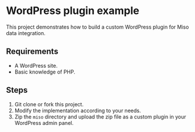 # WordPress plugin example
This project demonstrates how to build a custom WordPress plugin for Miso data integration.

## Requirements
* A WordPress site.
* Basic knowledge of PHP.

## Steps
1. Git clone or fork this project.
2. Modify the implementation according to your needs.
3. Zip the `miso` directory and upload the zip file as a custom plugin in your WordPress admin panel.
